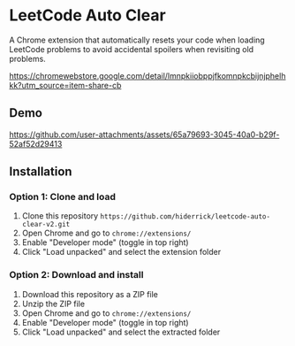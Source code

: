 # LeetCode Auto Clear

A Chrome extension that automatically resets your code when loading LeetCode problems to avoid accidental spoilers when revisiting old problems.

https://chromewebstore.google.com/detail/lmnpkiiobppjfkomnpkcbijnjphelhkk?utm_source=item-share-cb

## Demo



https://github.com/user-attachments/assets/65a79693-3045-40a0-b29f-52af52d29413




## Installation

### Option 1: Clone and load
1. Clone this repository
`https://github.com/hiderrick/leetcode-auto-clear-v2.git`
2. Open Chrome and go to `chrome://extensions/`
3. Enable "Developer mode" (toggle in top right)
4. Click "Load unpacked" and select the extension folder

### Option 2: Download and install
1. Download this repository as a ZIP file
2. Unzip the ZIP file
3. Open Chrome and go to `chrome://extensions/`
4. Enable "Developer mode" (toggle in top right)
5. Click "Load unpacked" and select the extracted folder
